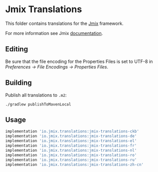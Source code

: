 # Jmix Translations

This folder contains translations for the [Jmix](https://jmix.io) framework.

For more information see Jmix [documentation](https://docs.jmix.io/jmix/localization/framework-translations.html).

## Editing

Be sure that the file encoding for the Properties Files is set to UTF-8 in
 *Preferences -> File Encodings -> Properties Files*.

## Building

Publish all translations to `.m2`:
```
./gradlew publishToMavenLocal
```

## Usage

```groovy
implementation 'io.jmix.translations:jmix-translations-ckb'
implementation 'io.jmix.translations:jmix-translations-de'
implementation 'io.jmix.translations:jmix-translations-el'
implementation 'io.jmix.translations:jmix-translations-fr'
implementation 'io.jmix.translations:jmix-translations-nl'
implementation 'io.jmix.translations:jmix-translations-ro'
implementation 'io.jmix.translations:jmix-translations-ru'
implementation 'io.jmix.translations:jmix-translations-zh-cn'
```
